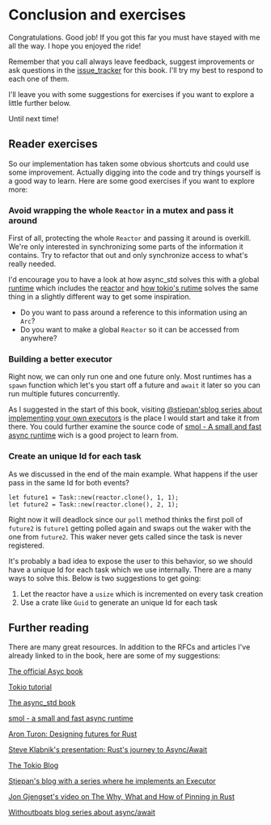 # Conclusion and exercises

Congratulations. Good job! If you got this far you must have stayed with me
all the way. I hope you enjoyed the ride!

Remember that you call always leave feedback, suggest improvements or ask questions
in the [issue_tracker](https://github.com/cfsamson/books-futures-explained/issues) for this book.
I'll try my best to respond to each one of them.

I'll leave you with some suggestions for exercises if you want to explore a little further below.

Until next time!

## Reader exercises

So our implementation has taken some obvious shortcuts and could use some improvement.
Actually digging into the code and try things yourself is a good way to learn. Here are
some good exercises if you want to explore more:

### Avoid wrapping the whole `Reactor` in a mutex and pass it around

First of all, protecting the whole `Reactor` and passing it around is overkill. We're only
interested in synchronizing some parts of the information it contains. Try to refactor that
out and only synchronize access to what's really needed.

I'd encourage you to have a look at how async_std solves this with a global [runtime](https://github.com/async-rs/async-std/blob/b446cd023084a157b8a531cff65b8df37750be58/src/rt/mod.rs#L15-L23) which includes the [reactor](https://github.com/async-rs/async-std/blob/b446cd023084a157b8a531cff65b8df37750be58/src/rt/runtime.rs#L39-L70)
and [how tokio's rutime](https://github.com/tokio-rs/tokio/blob/19a87e090ed528001e0363a30f6165304a710d49/tokio/src/runtime/context.rs#L2-L12) solves the same
thing in a slightly different way to get some inspiration.

* Do you want to pass around a reference to this information using an `Arc`?
* Do you want to make a global `Reactor` so it can be accessed from anywhere?

### Building a better executor

Right now, we can only run one and one future only. Most runtimes has a `spawn`
function which let's you start off a future and `await` it later so you
can run multiple futures concurrently.

As I suggested in the start of this book, visiting [@stjepan'sblog series about implementing your own executors](https://web.archive.org/web/20200207092849/https://stjepang.github.io/2020/01/31/build-your-own-executor.html)
is the place I would start and take it from there. You could further examine the source code of [smol - A small and fast async runtime](https://github.com/smol-rs/smol) wich is a good project to learn from.

### Create an unique Id for each task

As we discussed in the end of the main example. What happens if the user pass in
the same Id for both events?

```rust, ignore
let future1 = Task::new(reactor.clone(), 1, 1);
let future2 = Task::new(reactor.clone(), 2, 1);
```

Right now it will deadlock since our `poll` method thinks the first poll of
`future2` is `future1` getting polled again and swaps out the waker with the
one from `future2`. This waker never gets called since the task is never
registered.

It's probably a bad idea to expose the user to this behavior, so we
should have a unique Id for each task which we use internally. There are a
many ways to solve this. Below is two suggestions to get going:

1. Let the reactor have a `usize` which is incremented on every task creation
2. Use a crate like `Guid` to generate an unique Id for each task

## Further reading

There are many great resources. In addition to the RFCs and articles I've already
linked to in the book, here are some of my suggestions:

[The official Asyc book](https://rust-lang.github.io/async-book/01_getting_started/01_chapter.html)

[Tokio tutorial](https://tokio.rs/tokio/tutorial)

[The async_std book](https://book.async.rs/)

[smol - a small and fast async runtime](https://github.com/smol-rs/async-executor/blob/master/src/lib.rs)

[Aron Turon: Designing futures for Rust](https://aturon.github.io/blog/2016/09/07/futures-design/)

[Steve Klabnik's presentation: Rust's journey to Async/Await](https://www.infoq.com/presentations/rust-2019/)

[The Tokio Blog](https://tokio.rs/blog/2019-10-scheduler/)

[Stjepan's blog with a series where he implements an Executor](https://web.archive.org/web/20200207092849/https://stjepang.github.io/2020/01/31/build-your-own-executor.html)

[Jon Gjengset's video on The Why, What and How of Pinning in Rust](https://youtu.be/DkMwYxfSYNQ)

[Withoutboats blog series about async/await](https://boats.gitlab.io/blog/post/2018-01-25-async-i-self-referential-structs/)

[condvar_std]: https://doc.rust-lang.org/stable/std/sync/struct.Condvar.html
[condvar_wiki]: https://en.wikipedia.org/wiki/Monitor_(synchronization)#Condition_variables
[arcwake]: https://rust-lang-nursery.github.io/futures-api-docs/0.3.0-alpha.13/futures/task/trait.ArcWake.html
